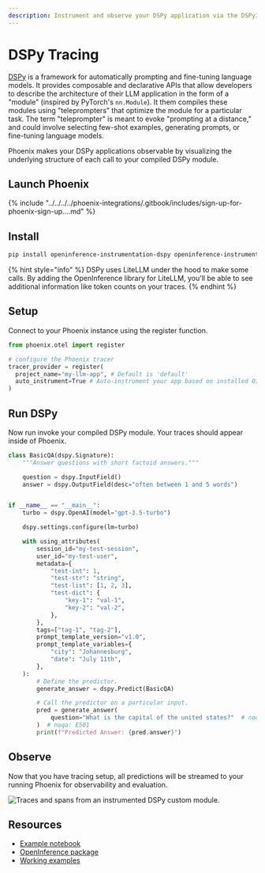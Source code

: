 ```yaml
---
description: Instrument and observe your DSPy application via the DSPyInstrumentor
---
```


# DSPy Tracing

[DSPy](https://github.com/stanfordnlp/dspy) is a framework for automatically prompting and fine-tuning language models. It provides composable and declarative APIs that allow developers to describe the architecture of their LLM application in the form of a "module" (inspired by PyTorch's `nn.Module`). It them compiles these modules using "teleprompters" that optimize the module for a particular task. The term "teleprompter" is meant to evoke "prompting at a distance," and could involve selecting few-shot examples, generating prompts, or fine-tuning language models.

Phoenix makes your DSPy applications observable by visualizing the underlying structure of each call to your compiled DSPy module.

## Launch Phoenix

{% include "../../../../phoenix-integrations/.gitbook/includes/sign-up-for-phoenix-sign-up....md" %}

## Install

```bash
pip install openinference-instrumentation-dspy openinference-instrumentation-litellm dspy
```

{% hint style="info" %}
DSPy uses LiteLLM under the hood to make some calls. By adding the OpenInference library for LiteLLM, you'll be able to see additional information like token counts on your traces.
{% endhint %}

## Setup

Connect to your Phoenix instance using the register function.

```python
from phoenix.otel import register

# configure the Phoenix tracer
tracer_provider = register(
  project_name="my-llm-app", # Default is 'default'
  auto_instrument=True # Auto-instrument your app based on installed OI dependencies
)
```

## Run DSPy

Now run invoke your compiled DSPy module. Your traces should appear inside of Phoenix.

```python
class BasicQA(dspy.Signature):
    """Answer questions with short factoid answers."""

    question = dspy.InputField()
    answer = dspy.OutputField(desc="often between 1 and 5 words")


if __name__ == "__main__":
    turbo = dspy.OpenAI(model="gpt-3.5-turbo")

    dspy.settings.configure(lm=turbo)

    with using_attributes(
        session_id="my-test-session",
        user_id="my-test-user",
        metadata={
            "test-int": 1,
            "test-str": "string",
            "test-list": [1, 2, 3],
            "test-dict": {
                "key-1": "val-1",
                "key-2": "val-2",
            },
        },
        tags=["tag-1", "tag-2"],
        prompt_template_version="v1.0",
        prompt_template_variables={
            "city": "Johannesburg",
            "date": "July 11th",
        },
    ):
        # Define the predictor.
        generate_answer = dspy.Predict(BasicQA)

        # Call the predictor on a particular input.
        pred = generate_answer(
            question="What is the capital of the united states?"  # noqa: E501
        )  # noqa: E501
        print(f"Predicted Answer: {pred.answer}")
```

## Observe

Now that you have tracing setup, all predictions will be streamed to your running Phoenix for observability and evaluation.

![Traces and spans from an instrumented DSPy custom module.](https://storage.googleapis.com/arize-phoenix-assets/assets/docs/notebooks/dspy-tracing-tutorial/dspy_spans_and_traces.gif)

## Resources

* [Example notebook](https://colab.research.google.com/github/Arize-ai/phoenix/blob/main/tutorials/tracing/dspy_tracing_tutorial.ipynb)
* [OpenInference package](https://github.com/Arize-ai/openinference/blob/main/python/instrumentation/openinference-instrumentation-dspy)
* [Working examples](https://github.com/Arize-ai/openinference/blob/main/python/examples/dspy-rag-fastapi)
